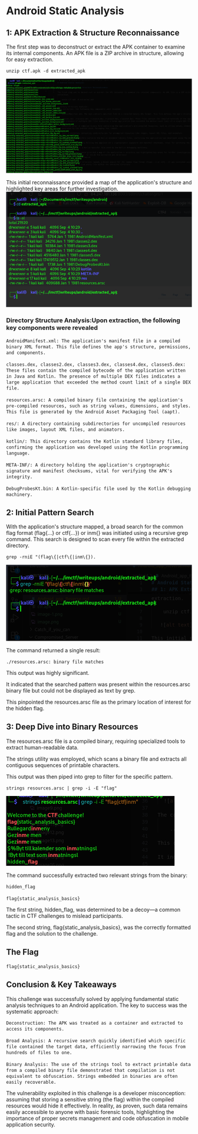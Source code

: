 # Android Static Analysis

## 1: APK Extraction & Structure Reconnaissance

The first step was to deconstruct or extract the APK container to examine its internal components. An APK file is a ZIP archive in structure, allowing for easy extraction.

    unzip ctf.apk -d extracted_apk

   ![alt text](image.png)

This initial reconnaissance provided a map of the application's structure and highlighted key areas for further investigation.
![alt text](image-1.png)

### Directory Structure Analysis:Upon extraction, the following key components were revealed

    AndroidManifest.xml: The application's manifest file in a compiled binary XML format. This file defines the app's structure, permissions, and components.

    classes.dex, classes2.dex, classes3.dex, classes4.dex, classes5.dex: These files contain the compiled bytecode of the application written in Java and Kotlin. The presence of multiple DEX files indicates a large application that exceeded the method count limit of a single DEX file.

    resources.arsc: A compiled binary file containing the application's pre-compiled resources, such as string values, dimensions, and styles. This file is generated by the Android Asset Packaging Tool (aapt).

    res/: A directory containing subdirectories for uncompiled resources like images, layout XML files, and animators.

    kotlin/: This directory contains the Kotlin standard library files, confirming the application was developed using the Kotlin programming language.

    META-INF/: A directory holding the application's cryptographic signature and manifest checksums, vital for verifying the APK's integrity.

    DebugProbesKt.bin: A Kotlin-specific file used by the Kotlin debugging machinery.

## 2: Initial Pattern Search

With the application's structure mapped, a broad search for the common flag format (flag{...} or ctf{...}) or inm{} was initiated using a recursive grep command. This search is designed to scan every file within the extracted directory.

    grep -rniE "(flag\{|ctf\{|inm\{}).

  ![alt text](image-2.png)

The command returned a single result:

    ./resources.arsc: binary file matches

This output was highly significant. 

It indicated that the searched pattern was present within the resources.arsc binary file but could not be displayed as text by grep. 

This pinpointed the resources.arsc file as the primary location of interest for the hidden flag.

## 3: Deep Dive into Binary Resources

The resources.arsc file is a compiled binary, requiring specialized tools to extract human-readable data. 

The strings utility was employed, which scans a binary file and extracts all contiguous sequences of printable characters. 

This output was then piped into grep to filter for the specific pattern.

    strings resources.arsc | grep -i -E "flag"

   ![alt text](image-3.png)

The command successfully extracted two relevant strings from the binary:

    hidden_flag

    flag{static_analysis_basics}

The first string, hidden_flag, was determined to be a decoy—a common tactic in CTF challenges to mislead participants. 

The second string, flag{static_analysis_basics}, was the correctly formatted flag and the solution to the challenge.

## The Flag

    flag{static_analysis_basics}

## Conclusion & Key Takeaways

This challenge was successfully solved by applying fundamental static analysis techniques to an Android application. The key to success was the systematic approach:

    Deconstruction: The APK was treated as a container and extracted to access its components.

    Broad Analysis: A recursive search quickly identified which specific file contained the target data, efficiently narrowing the focus from hundreds of files to one.

    Binary Analysis: The use of the strings tool to extract printable data from a compiled binary file demonstrated that compilation is not equivalent to obfuscation. Strings embedded in binaries are often easily recoverable.

The vulnerability exploited in this challenge is a developer misconception: assuming that storing a sensitive string (the flag) within the compiled resources would hide it effectively. In reality, as proven, such data remains easily accessible to anyone with basic forensic tools, highlighting the importance of proper secrets management and code obfuscation in mobile application security.
